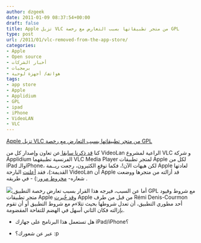 ```yaml
---
author: dzgeek
date: 2011-01-09 08:37:54+00:00
draft: false
title: Apple تزيل VLC من متجر تطبيقاتها بسبب التعارض مع رخصة GPL
type: post
url: /2011/01/vlc-removed-from-the-app-store/
categories:
- Apple
- Open source
- أخبار الشركات
- برمجيات
- هواتف/ أجهزة لوحية
tags:
- app store
- Apple
- Applidium
- GPL
- ipad
- iPhone
- VideoLAN
- VLC
---
```


[Apple تزيل VLC من متجر تطبيقاتها بسبب التعارض مع رخصة GPL](https://www.it-scoop.com/2011/01/vlc-removed-from-the-app-store/)


كنا [قد ذكرنا سابقا ](https://www.it-scoop.com/2010/10/vlc-iphone/)عن تعاون وإصدار كل من VideoLan الراعية لمشروع VLC و شركة Applidium الفرنسية تطبيقهما VLC Media Player لمتجر تطبيقات Apple لكل من iPad والـiPhone، لكن هيهات الآن!، فكما توقع الكثيرون، رجعت ريــمة Apple لعادتها القديمة:)، فقد [أعلنت](http://planet.videolan.org/) البارحة VideoLan أن Apple قد أزالته من متجرها ووضعت شعاره- [مخروط مرور](https://www.it-scoop.com/wp-content/uploads/2011/01/roadcones.jpg):) - في طريقه .


[![](http://applidium.com/system/screenshots/17/original/vlc.jpg)
]( https://www.it-scoop.com/2011/01/vlc-removed-from-the-app-store/)أما عن السبب، فيرجه هذا القرار بسبب تعارض رخصة التطبيق GPL مع شروط وقيود متجر تطبيقات Apple و[قد خُيرت](http://mailman.videolan.org/pipermail/vlc-devel/2010-October/077325.html) Apple من قبل من طرف Rémi Denis-Courmon أحد مطوري التطبيق، أن تعدل شروطها بحيث تتلاءم مع شروط التطبيق أو أن تقوم بإزالته فكان الثاني أسهل في الهضم للتفاحة المقضومة.


- هل تستعمل هذا البرنامج على جهازك iPad/iPhone؟

- عبر عن شعورك؟ :p
